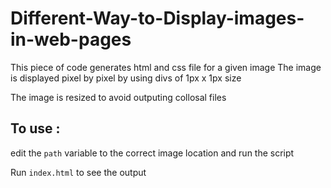 # Different-Way-to-Display-images-in-web-pages

This piece of code generates html and css file for a given image
The image is displayed pixel by pixel by using divs of 1px x 1px size

The image is resized to avoid outputing collosal files

## To use :
edit the `path` variable to the correct image location and run the script

Run `index.html` to see the output


